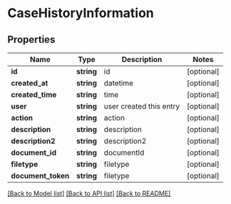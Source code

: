 # CaseHistoryInformation

## Properties
Name | Type | Description | Notes
------------ | ------------- | ------------- | -------------
**id** | **string** | id | [optional] 
**created_at** | **string** | datetime | [optional] 
**created_time** | **string** | time | [optional] 
**user** | **string** | user created this entry | [optional] 
**action** | **string** | action | [optional] 
**description** | **string** | description | [optional] 
**description2** | **string** | description2 | [optional] 
**document_id** | **string** | documentId | [optional] 
**filetype** | **string** | filetype | [optional] 
**document_token** | **string** | filetype | [optional] 

[[Back to Model list]](../../README.md#documentation-for-models) [[Back to API list]](../../README.md#documentation-for-api-endpoints) [[Back to README]](../../README.md)

